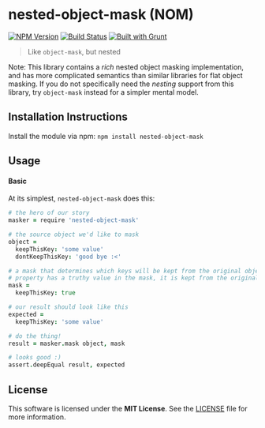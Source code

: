 # nested-object-mask (NOM)
[![NPM Version](https://badge.fury.io/js/nested-object-mask.png)](https://npmjs.org/package/nested-object-mask)
[![Build Status](https://secure.travis-ci.org/bkconrad/node-nested-object-mask.png)](http://travis-ci.org/bkconrad/node-nested-object-mask)
[![Built with Grunt](https://cdn.gruntjs.com/builtwith.png)](http://gruntjs.com)

> Like `object-mask`, but nested

Note: This library contains a *rich* nested object masking implementation, and
has more complicated semantics than similar libraries for flat object masking.
If you do not specifically need the *nesting* support from this library, try
`object-mask` instead for a simpler mental model.

## Installation Instructions

Install the module via npm: `npm install nested-object-mask`

## Usage

#### Basic
At its simplest, `nested-object-mask` does this:
```coffee
# the hero of our story
masker = require 'nested-object-mask'

# the source object we'd like to mask
object =
  keepThisKey: 'some value'
  dontKeepThisKey: 'good bye :<'

# a mask that determines which keys will be kept from the original object. if a
# property has a truthy value in the mask, it is kept from the original object
mask =
  keepThisKey: true

# our result should look like this
expected = 
  keepThisKey: 'some value'

# do the thing!
result = masker.mask object, mask

# looks good :)
assert.deepEqual result, expected
```


## License

This software is licensed under the **MIT License**. See the [LICENSE](LICENSE) file for more information.
